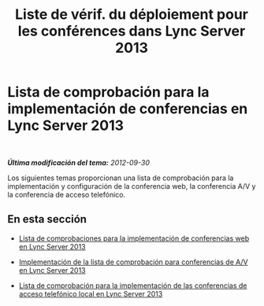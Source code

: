 ﻿---
title: "Liste de vérif. du déploiement pour les conférences dans Lync Server 2013"
TOCTitle: Lista de comprobación para la implementación de conferencias
ms:assetid: ee0ee939-6b78-4371-b39d-d09a27375601
ms:mtpsurl: https://technet.microsoft.com/es-es/library/JJ205362(v=OCS.15)
ms:contentKeyID: 48277088
ms.date: 01/07/2017
mtps_version: v=OCS.15
ms.translationtype: HT
---

# Lista de comprobación para la implementación de conferencias en Lync Server 2013

 

_**Última modificación del tema:** 2012-09-30_

Los siguientes temas proporcionan una lista de comprobación para la implementación y configuración de la conferencia web, la conferencia A/V y la conferencia de acceso telefónico.

## En esta sección

  - [Lista de comprobaciones para la implementación de conferencias web en Lync Server 2013](lync-server-2013-deployment-checklist-for-web-conferencing.md)

  - [Implementación de la lista de comprobación para conferencias de A/V en Lync Server 2013](lync-server-2013-deployment-checklist-for-a-v-conferencing.md)

  - [Lista de comprobación para la implementación de las conferencias de acceso telefónico local en Lync Server 2013](lync-server-2013-deployment-checklist-for-dial-in-conferencing.md)

